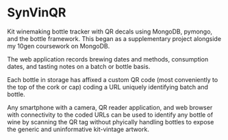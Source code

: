SynVinQR
========

Kit winemaking bottle tracker with QR decals using MongoDB, pymongo, 
and the bottle framework. This began as a supplementary project 
alongside my 10gen coursework on MongoDB.  

The web application records brewing dates and methods, consumption 
dates, and tasting notes on a batch or bottle basis. 

Each bottle in storage has affixed a custom QR code (most 
conveniently to the top of the cork or cap) coding a URL uniquely 
identifying batch and bottle. 

Any smartphone with a camera, QR reader application, and web browser 
with connectivity to the coded URLs can be used to identify any bottle 
of wine by scanning the QR tag without phyically handling bottles 
to expose the generic and uninformative kit-vintage artwork.  
